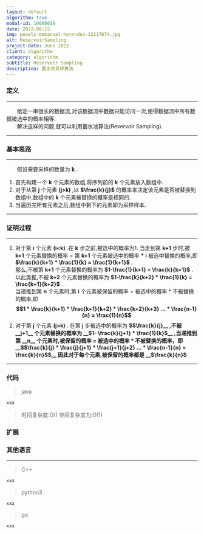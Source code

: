 ```yaml
---
layout: default
algorithm: true
modal-id: 10000019
date: 2022-06-15
img: pexels-emmanuel-hernndez-12217674.jpg 
alt: ReservoirSampling
project-date: June 2022
client: algorithm
category: algorithm
subtitle: Reservoir Sampling
description: 蓄水池采样算法
---
```

### 定义
- - -
&emsp;&emsp;给定一串很长的数据流,对该数据流中数据只能访问一次,使得数据流中所有数据被选中的概率相等.  
&emsp;&emsp;解决这样的问题,就可以利用蓄水池算法(Revervoir Sampling).  
- - -

### 基本思路
- - -
&emsp;&emsp;假设需要采样的数量为 __k__ .
1. 首先构建一个 __k__ 个元素的数组,将序列前的 __k__ 个元素放入数组中.
2. 对于从第 __j__ 个元素 __(j>k)__ ,以 __$\frac{k}{j}$__ 的概率来决定该元素是否被替换到数组中,数组中的 __k__ 个元素被替换的概率是相同的.
3. 当遍历完所有元素之后,数组中剩下的元素即为采样样本.
- - -

### 证明过程
- - -
1. 对于第 __i__ 个元素 __(i<k)__ .在 __k__ 步之前,被选中的概率为1.
当走到第 __k+1__ 步时,被 __k+1__ 个元素替换的概率 = 第 __k+1__ 个元素被选中的概率 __*__ __i__ 被选中替换的概率,即 __$\frac{k}{k+1} * \frac{1}{k} = \frac{1}{k+1}$__ .  
那么,不被第 __k+1__ 个元素替换的概率为 __$1-\frac{1}{k+1} = \frac{k}{k+1}$__ .以此类推,不被 __k+2__ 个元素替换的概率为 __$1-\frac{k}{k+2} * \frac{1}{k} = \frac{k+1}{k+2}$__ .  
当递推到第 __n__ 个元素时,第 __i__ 个元素被保留的概率 = 被选中的概率 * 不被替换的概率,即 __$$1 * \frac{k}{k+1} * \frac{k+1}{k+2} * \frac{k+2}{k+3} ... * \frac{n-1}{n} = \frac{1}{n}$$__  
2. 对于第 __j__ 个元素 __(j>k)__ . 在第 __j__ 步被选中的概率为 __$$\frac{k}{j}__ ,不被 __j+1__ 个元素替换的概率为 __$1- \frac{k}{j+1} * \frac{1}{k}$__ ,当递推到第 __n__ 个元素时,被保留的概率 = 被选中的概率 * 不被替换的概率，即 __$$\frac{k}{j} * \frac{j}{j+1} * \frac{j+1}{j+2} ... * \frac{n-1}{n} = \frac{k}{n}$$__  
因此对于每个元素,被保留的概率都是 __$\frac{k}{n}$__
- - -


### 代码
>java

``` java
xxx
```

> 时间复杂度:O() 
> 空间复杂度为:O(1)  

### 扩展


### 其他语言
- - -
> C++

``` cpp
xxx
```
> python3

``` python
xxx
```
> go

``` go
xxx
```